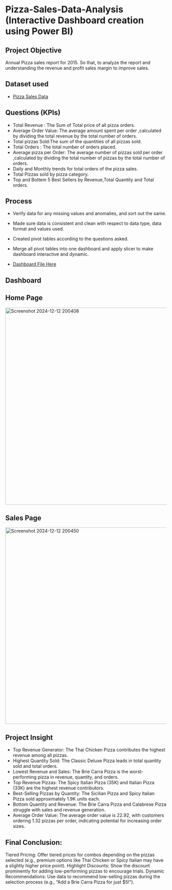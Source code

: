 # Pizza-Sales-Data-Analysis (Interactive Dashboard creation using Power BI)

## **Project Objective**

Annual Pizza sales report for 2015. So that, to analyze the report and understanding the revenue and profit sales margin to improve sales.

## **Dataset used**
- <a href="https://github.com/Pradheeban03/BI-Projects/blob/main/pizza_sales.csv">Pizza Sales Data</a>

## **Questions (KPIs)**

- Total Revenue : The Sum of Total price of all pizza orders.
- Average Order Value: The average amount spent per order ,calculated by dividing the total revenue by the total number of orders.
- Total pizzas Sold:The sum of the quantities of all pizzas sold.
- Total Orders : The total number of orders placed.
- Average  pizza per Order: The average number of pizzas sold per order ,calculated by dividing the total number of pizzas by the total number of orders.
- Daily and Monthly trends for total orders of the pizza sales.
- Total Pizzas sold by pizza category.
- Top and Bottem 5 Best Sellers by Revenue,Total Quantity and Total orders.



## **Process**

- Verify data for any missing values and anomalies, and sort out the same.
- Made sure data is consistent and clean with respect to data type, data format and values used.
- Created pivot tables according to the questions asked.
- Merge all pivot tables into one dashboard and apply slicer to make dashboard interactive</a> and dynamic.

- <a href="https://github.com/Pradheeban03/BI-Projects/blob/main/pizza%20sales.pbix">Dashboard File Here</a>


## **Dashboard**

## **Home Page**
<img width="614" alt="Screenshot 2024-12-12 200408" src="https://github.com/user-attachments/assets/3f492bd2-d1b1-4def-8a36-868e714ce09a" />

## **Sales Page**
<img width="612" alt="Screenshot 2024-12-12 200450" src="https://github.com/user-attachments/assets/1050aa41-fe9b-4d47-a7c2-0d0295092e3b" />





## **Project Insight**

- Top Revenue Generator: The Thai Chicken Pizza contributes the highest revenue among all pizzas.
- Highest Quantity Sold: The Classic Deluxe Pizza leads in total quantity sold and total orders.
- Lowest Revenue and Sales: The Brie Carra Pizza is the worst-performing pizza in revenue, quantity, and orders.
- Top Revenue Pizzas: The Spicy Italian Pizza (35K) and Italian Pizza (33K) are the highest revenue contributors.
- Best-Selling Pizzas by Quantity: The Sicilian Pizza and Spicy Italian Pizza sold approximately 1.9K units each.
- Bottom Quantity and Revenue: The Brie Carra Pizza and Calabrese Pizza struggle with sales and revenue generation.
- Average Order Value: The average order value is 22.92, with customers ordering 1.32 pizzas per order, indicating potential 
  for increasing order sizes.









## **Final Conclusion:**

Tiered Pricing: Offer tiered prices for combos depending on the pizzas selected (e.g., premium options like Thai Chicken or Spicy Italian may have a slightly higher price point).
Highlight Discounts: Show the discount prominently for adding low-performing pizzas to encourage trials.
Dynamic Recommendations: Use data to recommend low-selling pizzas during the selection process (e.g., “Add a Brie Carra Pizza for just $5!”).
